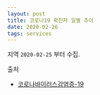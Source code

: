 ```yaml
---
layout: post
title: 코로나19 확진자 일별 추이
date: 2020-02-26
tags: services
---
```


<canvas id="myChart"></canvas>

<script>
require(['init'], (initTest) => {
  require(['jquery', '/assets/vendor/Chart.bundle.min.js'], function(jquery, Chart){
    $(document).ready(function(){
      const AREAS = ['국내', '서울', '경기도', '부산', '대구', '경북'];
      const AREAS_INDEX_DOMESTIC = 0;
      const AREAS_INDEX_SEOUL = 1;
      const AREAS_INDEX_GYENGGI = 2;
      const AREAS_INDEX_BUSAN = 3;
      const AREAS_INDEX_DAEGU = 4;
      const AREAS_INDEX_GYEONBUK = 5;
      const BORDER_COLORS = [
        'rgba(235, 64, 52, 0.3)',
        'rgba(235, 164, 52, 0.3)',
        'rgba(235, 220, 52, 0.3)',
        'rgba(168, 235, 52, 0.3)',
        'rgba(52, 165, 235, 0.3)',
        'rgba(132, 46, 230, 0.3)',
      ];

      const COVID19_INDEX_DATE = 0;
      const COVID19_INDEX_COUNT = 1;
      const COVID19_INDEX_TYPE = 2;
      const COVID19_INDEX_DESC = 3;

      const COVID19 = [
        ['2020-01-27', '4', AREAS[AREAS_INDEX_DOMESTIC], '오전, 질병관리본부'],
        ['2020-02-01', '12', AREAS[AREAS_INDEX_DOMESTIC], '09시, 질병관리본부'],
        ['2020-02-02', '15', AREAS[AREAS_INDEX_DOMESTIC], '09시, 질병관리본부'],
        ['2020-02-09', '25', AREAS[AREAS_INDEX_DOMESTIC], '09시, 질병관리본부'],
        ['2020-02-17', '30', AREAS[AREAS_INDEX_DOMESTIC], '09시, 질병관리본부'],
      	['2020-02-18', '31', AREAS[AREAS_INDEX_DOMESTIC], '09시, 질병관리본부'],
        ['2020-02-20', '104', AREAS[AREAS_INDEX_DOMESTIC], '16시, 질병관리본부'],
        ['2020-02-21', '156', AREAS[AREAS_INDEX_DOMESTIC], '09시, 질병관리본부'],
        ['2020-02-22', '433', AREAS[AREAS_INDEX_DOMESTIC], '16시, 질병관리본부'],
        ['2020-02-23', '602', AREAS[AREAS_INDEX_DOMESTIC], '16시, 질병관리본부'],
        ['2020-02-24', '763', AREAS[AREAS_INDEX_DOMESTIC], '09시, 질병관리본부'],
        ['2020-02-25', '893', AREAS[AREAS_INDEX_DOMESTIC], '09시, 중앙방역대책본부'],
      	['2020-02-26', '1146', AREAS[AREAS_INDEX_DOMESTIC], '09시, 질병관리본부'],
        ['2020-02-27', '1727', AREAS[AREAS_INDEX_DOMESTIC], '16시, 질병관리본부'],
        ['2020-02-28', '2333', AREAS[AREAS_INDEX_DOMESTIC], '16시, 질병관리본부'],
        ['2020-03-01', '3736', AREAS[AREAS_INDEX_DOMESTIC], '16시, 질병관리본부'],
        ['2020-03-02', '4212', AREAS[AREAS_INDEX_DOMESTIC], '00시, 질병관리본부'],
        ['2020-03-03', '4812', AREAS[AREAS_INDEX_DOMESTIC], '00시, 질병관리본부'],
        ['2020-03-04', '5289', AREAS[AREAS_INDEX_DOMESTIC], '00시, 중간값'],
        ['2020-03-05', '5766', AREAS[AREAS_INDEX_DOMESTIC], '00시, 질병관리본부'],

        ['2020-02-25', '33', AREAS[AREAS_INDEX_SEOUL], '16시, 질병관리본부'],
        ['2020-02-26', '41', AREAS[AREAS_INDEX_SEOUL], '16시, 질병관리본부'],
        ['2020-02-27', '59', AREAS[AREAS_INDEX_SEOUL], '10시, 서울시'],
        ['2020-02-28', '62', AREAS[AREAS_INDEX_SEOUL], '16시, 질병관리본부'],
        ['2020-03-01', '87', AREAS[AREAS_INDEX_SEOUL], '16시, 질병관리본부'],
        ['2020-03-02', '92', AREAS[AREAS_INDEX_SEOUL], '중간값'],
        ['2020-03-03', '98', AREAS[AREAS_INDEX_SEOUL], '16시, 질병관리본부'],
        ['2020-03-04', '100.5', AREAS[AREAS_INDEX_SEOUL], '중간값'],
        ['2020-03-05', '103', AREAS[AREAS_INDEX_SEOUL], '00시, 질병관리본부'],

        ['2020-02-27', '59', AREAS[AREAS_INDEX_GYENGGI], '10시, 경기도'],
        ['2020-02-28', '63', AREAS[AREAS_INDEX_GYENGGI], '16시, 경기도'],
        ['2020-03-01', '89', AREAS[AREAS_INDEX_GYENGGI], '16시, 질병관리본부'],
        ['2020-03-02', '91', AREAS[AREAS_INDEX_GYENGGI], '중간값'],
        ['2020-03-03', '94', AREAS[AREAS_INDEX_GYENGGI], '00시, 질병관리본부'],
        ['2020-03-04', '102', AREAS[AREAS_INDEX_GYENGGI], '중간값'],
        ['2020-03-05', '110', AREAS[AREAS_INDEX_GYENGGI], '00시, 질병관리본부'],

        ['2020-02-25', '43', AREAS[AREAS_INDEX_BUSAN], '16시, 질병관리본부'],
        ['2020-02-26', '58', AREAS[AREAS_INDEX_BUSAN], '16시, 질병관리본부'],
        ['2020-02-27', '60', AREAS[AREAS_INDEX_BUSAN], '17시, 부산시'],
        ['2020-02-28', '65', AREAS[AREAS_INDEX_BUSAN], '16시, 질병관리본부'],
        ['2020-03-01', '83', AREAS[AREAS_INDEX_BUSAN], '16시, 질병관리본부'],
        ['2020-03-02', '86', AREAS[AREAS_INDEX_BUSAN], '중간값'],
        ['2020-03-03', '90', AREAS[AREAS_INDEX_BUSAN], '00시, 질병관리본부'],
        ['2020-03-04', '91', AREAS[AREAS_INDEX_BUSAN], '중간값'],
        ['2020-03-05', '92', AREAS[AREAS_INDEX_BUSAN], '00시, 질병관리본부'],

        ['2020-02-25', '541', AREAS[AREAS_INDEX_DAEGU], '16시, 질병관리본부'],
        ['2020-02-26', '705', AREAS[AREAS_INDEX_DAEGU], '16시, 질병관리본부'],
        ['2020-02-27', '1132', AREAS[AREAS_INDEX_DAEGU], '16시, 대구시'],
        ['2020-02-28', '1579', AREAS[AREAS_INDEX_DAEGU], '16시, 질병관리본부'],
        ['2020-03-01', '2705', AREAS[AREAS_INDEX_DAEGU], '16시, 질병관리본부'],
        ['2020-03-02', '3153', AREAS[AREAS_INDEX_DAEGU], '중간값'],
        ['2020-03-03', '3601', AREAS[AREAS_INDEX_DAEGU], '00시, 질병관리본부'],
        ['2020-03-04', '3964', AREAS[AREAS_INDEX_DAEGU], '중간값'],
        ['2020-03-05', '4327', AREAS[AREAS_INDEX_DAEGU], '00시, 질병관리본부'],

        ['2020-02-25', '240', AREAS[AREAS_INDEX_GYEONBUK], '16시, 질병관리본부'],
        ['2020-02-26', '309', AREAS[AREAS_INDEX_GYEONBUK], '16시, 질병관리본부'],
        ['2020-02-27', '337', AREAS[AREAS_INDEX_GYEONBUK], '16시, 질병관리본부'],
        ['2020-02-28', '409', AREAS[AREAS_INDEX_GYEONBUK], '16시, 질병관리본부'],
        ['2020-03-01', '555', AREAS[AREAS_INDEX_GYEONBUK], '16시, 질병관리본부'],
        ['2020-03-02', '620', AREAS[AREAS_INDEX_GYEONBUK], '중간값'],
        ['2020-03-03', '685', AREAS[AREAS_INDEX_GYEONBUK], '16시, 질병관리본부'],
        ['2020-03-04', '773', AREAS[AREAS_INDEX_GYEONBUK], '중간값'],
        ['2020-03-05', '861', AREAS[AREAS_INDEX_GYEONBUK], '00시, 질병관리본부'],
      ];

      const COVID19_LABELS = COVID19
        .map(d => d[COVID19_INDEX_DATE])
        .reduce((unique, item) => unique.includes(item)? unique:[...unique, item], []);

      function getDataFromCovid19(standard, type, colIndex) {
        return standard
        	.slice()
        	.map(l => {
        		var filteredItems = COVID19.filter(d => d[COVID19_INDEX_TYPE] == type).filter(s => s[COVID19_INDEX_DATE]==l);
        		if(filteredItems.length > 0) {
        			return filteredItems[0][colIndex];
        		} else {
        			return '';
        		}
        	});
      }

      function getDatasets(standard) {
        return AREAS.map(area => {
        	let defaultDataset = {
        		label: '',
        		backgroundColor: 'rgba(0, 0, 0, 0.0)',
        		borderColor: BORDER_COLORS[AREAS.indexOf(area)],
        		data: [],
        	};
        	let areaDataset = {
        		label : area,
            data: getDataFromCovid19(standard, area, COVID19_INDEX_COUNT),
        	};
        	return Object.assign(defaultDataset, areaDataset);
        });
      }

      let ctx = document.getElementById('myChart').getContext('2d');
      let chart = new Chart(ctx, {
        type: 'line', // The type of chart we want to create

        data: { // The data for our dataset
            labels: COVID19_LABELS,
            datasets: getDatasets(COVID19_LABELS),
        },

        // Configuration options go here
        options: {
          tooltips: {
            callbacks: {
              afterLabel : (tooltipItem, chart) => {
                //console.log(tooltipItem, chart);
                return getDataFromCovid19(COVID19_LABELS, AREAS[tooltipItem.datasetIndex], COVID19_INDEX_DESC)[tooltipItem.index];
              },
            }
          }
        }
      });//end of chart
    });//end of document ready
  });//end of chartjs
});//end of init
</script>

지역 `2020-02-25` 부터 수집.

출처
- [코로나바이러스감염증-19](http://ncov.mohw.go.kr/bdBoardList_Real.do?brdId=1&brdGubun=13&ncvContSeq=&contSeq=&board_id=&gubun=)

